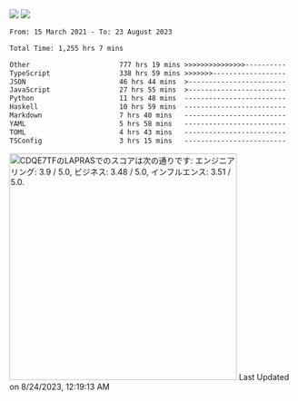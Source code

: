 <div>
  <img src="https://github-readme-stats.vercel.app/api?username=naporin0624&count_private=true&show_icons=true" />
  <img src="https://github-readme-stats.vercel.app/api/top-langs/?username=naporin0624&layout=compact&hide=css" />
  <!--START_SECTION:waka-->

```txt
From: 15 March 2021 - To: 23 August 2023

Total Time: 1,255 hrs 7 mins

Other                      777 hrs 19 mins >>>>>>>>>>>>>>>----------   61.93 %
TypeScript                 338 hrs 59 mins >>>>>>>------------------   27.01 %
JSON                       46 hrs 44 mins  >------------------------   03.72 %
JavaScript                 27 hrs 55 mins  >------------------------   02.23 %
Python                     11 hrs 48 mins  -------------------------   00.94 %
Haskell                    10 hrs 59 mins  -------------------------   00.88 %
Markdown                   7 hrs 40 mins   -------------------------   00.61 %
YAML                       5 hrs 58 mins   -------------------------   00.48 %
TOML                       4 hrs 43 mins   -------------------------   00.38 %
TSConfig                   3 hrs 15 mins   -------------------------   00.26 %
```

<!--END_SECTION:waka-->
  
  <!--START_SECTION:lapras-card-->
<p ><a href="https://lapras.com/public/CDQE7TF" target="_blank" rel="noopener noreferrer"><img alt="CDQE7TFのLAPRASでのスコアは次の通りです: エンジニアリング: 3.9 / 5.0, ビジネス: 3.48 / 5.0, インフルエンス: 3.51 / 5.0." src="https://lapras-card-generator.vercel.app/api/svg?e=3.9&b=3.48&i=3.51&b1=%23232323&b2=%236d6d6d&i1=%23212121&i2=%23818181&l=ja" width="400" ></a>  
Last Updated on 8/24/2023, 12:19:13 AM</p>
<!--END_SECTION:lapras-card-->
</div>
